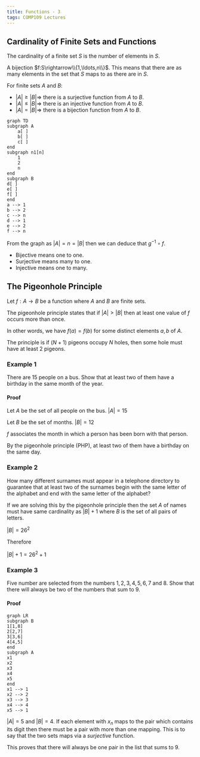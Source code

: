 ```yaml
---
title: Functions - 3
tags: COMP109 Lectures
---
```

## Cardinality of Finite Sets and Functions
The cardinality of a finite set $S$ is the number of elements in $S$.

A bijection $f:S\rightarrow\\{1,\ldots,n\\}$. This means that there are as many elements in the set that $S$ maps to as there are in $S$.

For finite sets $A$ and $B$:

* $\vert A\vert \geq\vert B\vert \Rightarrow$ there is a surjective function from $A$ to $B$.
* $\vert A\vert \leq\vert B\vert \Rightarrow$ there is an injective function from $A$ to $B$.
* $\vert A\vert =\vert B\vert \Rightarrow$ there is a bijection function from $A$ to $B$.

```mermaid
graph TD
subgraph A
    a[ ]
    b[ ]
    c[ ]
end
subgraph n1[n]
    1
    2
    n
end
subgraph B
d[ ]
e[ ]
f[ ]
end
a --> 1
b --> 2
c --> n
d --> 1
e --> 2
f --> n
```

From the graph as $\vert A\vert =n=\vert B\vert$ then we can deduce that $g^{-1}\circ f$. 

* Bijective means one to one.
* Surjective means many to one.
* Injective means one to many.

## The Pigeonhole Principle
Let $f:A\rightarrow B$ be a function where $A$ and $B$ are finite sets.

The pigeonhole principle states that if $\vert A\vert >\vert B\vert$ then at least one value of $f$ occurs more than once.

In other words, we have $f(a)=f(b)$ for some distinct elements $a,b$ of $A$.

The principle is if $(N+1)$ pigeons occupy $N$ holes, then some hole must have at least 2 pigeons.

### Example 1
There are 15 people on a bus. Show that at least two of them have a birthday in the same month of the year.

#### Proof
Let $A$ be the set of all people on the bus. $\vert A\vert =15$

Let $B$ be the set of months. $\vert B\vert =12$

$f$ associates the month in which a person has been born with that person.

By the pigeonhole principle (PHP), at least two of them have a birthday on the same day.

### Example 2
How many different surnames must appear in a telephone directory to guarantee that at least two of the surnames begin with the same letter of the alphabet and end with the same letter of the alphabet?

If we are solving this by the pigeonhole principle then the set $A$ of names must have same cardinality as $\vert B\vert +1$ where $B$ is the set of all pairs of letters. 

$\vert B\vert =26^2$

Therefore

$\vert B\vert +1=26^2+1$

### Example 3
Five number are selected from the numbers $1,2,3,4,5,6,7$ and $8$. Show that there will always be two of the numbers that sum to $9$.

#### Proof
```mermaid
graph LR
subgraph B
1[1,8]
2[2,7]
3[3,6]
4[4,5]
end
subgraph A
x1
x2
x3
x4
x5
end
x1 --> 1
x2 --> 2
x3 --> 3
x4 --> 4
x5 --> 1
```
$\vert A\vert =5$ and $\vert B\vert =4$. If each element with $x_n$ maps to the pair which contains its digit then there must be a pair with more than one mapping. This is to say that the two sets maps via a *surjective* function.

This proves that there will always be one pair in the list that sums to 9.
